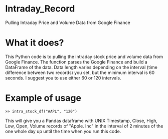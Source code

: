 # Intraday_Record
Pulling Intraday Price and Volume Data from Google Finance

# What it does?
This Python code is to pulling the intraday stock price and volume data from Google Finance. 
The function parses the Google Finance and build a DataFrame of the data. Data length varies depending on the interval (time difference between two records) you set, 
but the minimum interval is 60 seconds. I suggest you to use either 60 or 120 intervals.

# Example of usage

<code>>> intra_stock_df("AAPL", "120")</code>

This will give you a Pandas dataframe with UNIX Timestamp, Close, High, Low, Open, Volume records of "Apple. Inc" in the interval of 2 minutes of the one whole day up until the time when you run this code.

